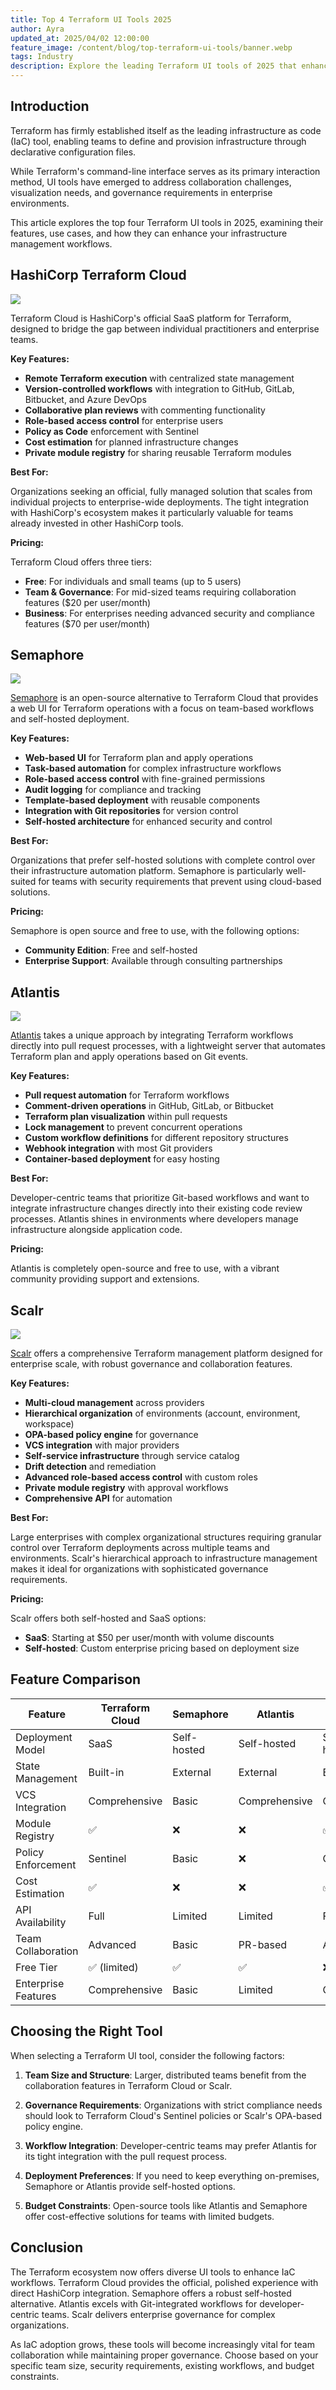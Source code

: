```yaml
---
title: Top 4 Terraform UI Tools 2025
author: Ayra
updated_at: 2025/04/02 12:00:00
feature_image: /content/blog/top-terraform-ui-tools/banner.webp
tags: Industry
description: Explore the leading Terraform UI tools of 2025 that enhance IaC workflows with visualization, collaboration, and governance features to streamline infrastructure management.
---
```


## Introduction

Terraform has firmly established itself as the leading infrastructure as code (IaC) tool, enabling teams to define and provision infrastructure through declarative configuration files.

While Terraform's command-line interface serves as its primary interaction method, UI tools have emerged to address collaboration challenges, visualization needs, and governance requirements in enterprise environments.

This article explores the top four Terraform UI tools in 2025, examining their features, use cases, and how they can enhance your infrastructure management workflows.

## HashiCorp Terraform Cloud

![](/content/blog/top-terraform-ui-tools/hashicorp-terraform.webp)

Terraform Cloud is HashiCorp's official SaaS platform for Terraform, designed to bridge the gap between individual practitioners and enterprise teams.

**Key Features:**

- **Remote Terraform execution** with centralized state management
- **Version-controlled workflows** with integration to GitHub, GitLab, Bitbucket, and Azure DevOps
- **Collaborative plan reviews** with commenting functionality
- **Role-based access control** for enterprise users
- **Policy as Code** enforcement with Sentinel
- **Cost estimation** for planned infrastructure changes
- **Private module registry** for sharing reusable Terraform modules

**Best For:**

Organizations seeking an official, fully managed solution that scales from individual projects to enterprise-wide deployments. The tight integration with HashiCorp's ecosystem makes it particularly valuable for teams already invested in other HashiCorp tools.

**Pricing:**

Terraform Cloud offers three tiers:

- **Free**: For individuals and small teams (up to 5 users)
- **Team & Governance**: For mid-sized teams requiring collaboration features ($20 per user/month)
- **Business**: For enterprises needing advanced security and compliance features ($70 per user/month)

## Semaphore

![](/content/blog/top-terraform-ui-tools/semaphore.webp)

[Semaphore](https://github.com/semaphoreui/semaphore) is an open-source alternative to Terraform Cloud that provides a web UI for Terraform operations with a focus on team-based workflows and self-hosted deployment.

**Key Features:**

- **Web-based UI** for Terraform plan and apply operations
- **Task-based automation** for complex infrastructure workflows
- **Role-based access control** with fine-grained permissions
- **Audit logging** for compliance and tracking
- **Template-based deployment** with reusable components
- **Integration with Git repositories** for version control
- **Self-hosted architecture** for enhanced security and control

**Best For:**

Organizations that prefer self-hosted solutions with complete control over their infrastructure automation platform. Semaphore is particularly well-suited for teams with security requirements that prevent using cloud-based solutions.

**Pricing:**

Semaphore is open source and free to use, with the following options:

- **Community Edition**: Free and self-hosted
- **Enterprise Support**: Available through consulting partnerships

## Atlantis

![](/content/blog/top-terraform-ui-tools/atlantis.webp)

[Atlantis](https://github.com/runatlantis/atlantis) takes a unique approach by integrating Terraform workflows directly into pull request processes, with a lightweight server that automates Terraform plan and apply operations based on Git events.

**Key Features:**

- **Pull request automation** for Terraform workflows
- **Comment-driven operations** in GitHub, GitLab, or Bitbucket
- **Terraform plan visualization** within pull requests
- **Lock management** to prevent concurrent operations
- **Custom workflow definitions** for different repository structures
- **Webhook integration** with most Git providers
- **Container-based deployment** for easy hosting

**Best For:**

Developer-centric teams that prioritize Git-based workflows and want to integrate infrastructure changes directly into their existing code review processes. Atlantis shines in environments where developers manage infrastructure alongside application code.

**Pricing:**

Atlantis is completely open-source and free to use, with a vibrant community providing support and extensions.

## Scalr

![](/content/blog/top-terraform-ui-tools/scalr.webp)

[Scalr](https://www.scalr.com/) offers a comprehensive Terraform management platform designed for enterprise scale, with robust governance and collaboration features.

**Key Features:**

- **Multi-cloud management** across providers
- **Hierarchical organization** of environments (account, environment, workspace)
- **OPA-based policy engine** for governance
- **VCS integration** with major providers
- **Self-service infrastructure** through service catalog
- **Drift detection** and remediation
- **Advanced role-based access control** with custom roles
- **Private module registry** with approval workflows
- **Comprehensive API** for automation

**Best For:**

Large enterprises with complex organizational structures requiring granular control over Terraform deployments across multiple teams and environments. Scalr's hierarchical approach to infrastructure management makes it ideal for organizations with sophisticated governance requirements.

**Pricing:**

Scalr offers both self-hosted and SaaS options:

- **SaaS**: Starting at $50 per user/month with volume discounts
- **Self-hosted**: Custom enterprise pricing based on deployment size

## Feature Comparison

| Feature             | Terraform Cloud | Semaphore   | Atlantis      | Scalr               |
| ------------------- | --------------- | ----------- | ------------- | ------------------- |
| Deployment Model    | SaaS            | Self-hosted | Self-hosted   | SaaS or Self-hosted |
| State Management    | Built-in        | External    | External      | Built-in            |
| VCS Integration     | Comprehensive   | Basic       | Comprehensive | Comprehensive       |
| Module Registry     | ✅              | ❌          | ❌            | ✅                  |
| Policy Enforcement  | Sentinel        | Basic       | ❌            | OPA                 |
| Cost Estimation     | ✅              | ❌          | ❌            | ✅                  |
| API Availability    | Full            | Limited     | Limited       | Full                |
| Team Collaboration  | Advanced        | Basic       | PR-based      | Advanced            |
| Free Tier           | ✅ (limited)    | ✅          | ✅            | ❌                  |
| Enterprise Features | Comprehensive   | Basic       | Limited       | Comprehensive       |

## Choosing the Right Tool

When selecting a Terraform UI tool, consider the following factors:

1. **Team Size and Structure**: Larger, distributed teams benefit from the collaboration features in Terraform Cloud or Scalr.

2. **Governance Requirements**: Organizations with strict compliance needs should look to Terraform Cloud's Sentinel policies or Scalr's OPA-based policy engine.

3. **Workflow Integration**: Developer-centric teams may prefer Atlantis for its tight integration with the pull request process.

4. **Deployment Preferences**: If you need to keep everything on-premises, Semaphore or Atlantis provide self-hosted options.

5. **Budget Constraints**: Open-source tools like Atlantis and Semaphore offer cost-effective solutions for teams with limited budgets.

## Conclusion

The Terraform ecosystem now offers diverse UI tools to enhance IaC workflows. Terraform Cloud provides the official, polished experience with direct HashiCorp integration. Semaphore offers a robust self-hosted alternative. Atlantis excels with Git-integrated workflows for developer-centric teams. Scalr delivers enterprise governance for complex organizations.

As IaC adoption grows, these tools will become increasingly vital for team collaboration while maintaining proper governance. Choose based on your specific team size, security requirements, existing workflows, and budget constraints.
